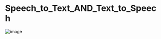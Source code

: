 # Speech_to_Text_AND_Text_to_Speech
![image](https://user-images.githubusercontent.com/64552791/136857079-b7597a53-ce65-4237-96d1-630937fd7840.png)
